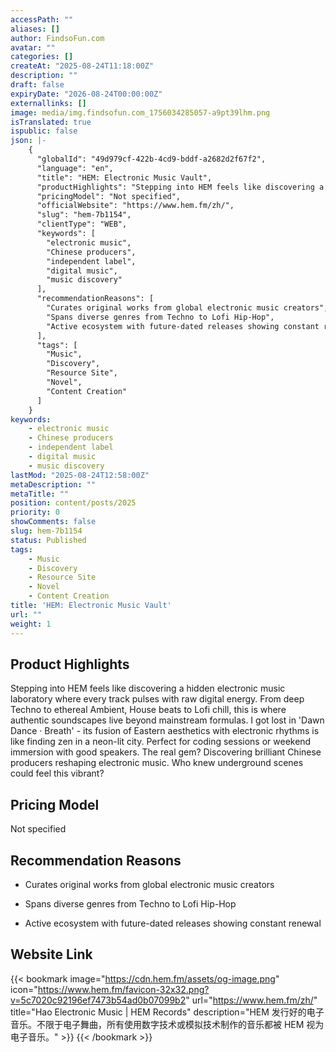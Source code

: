 ```yaml
---
accessPath: ""
aliases: []
author: FindsoFun.com
avatar: ""
categories: []
createAt: "2025-08-24T11:18:00Z"
description: ""
draft: false
expiryDate: "2026-08-24T00:00:00Z"
externallinks: []
image: media/img.findsofun.com_1756034285057-a9pt39lhm.png
isTranslated: true
ispublic: false
json: |-
    {
      "globalId": "49d979cf-422b-4cd9-bddf-a2682d2f67f2",
      "language": "en",
      "title": "HEM: Electronic Music Vault",
      "productHighlights": "Stepping into HEM feels like discovering a hidden electronic music laboratory where every track pulses with raw digital energy. From deep Techno to ethereal Ambient, House beats to Lofi chill, this is where authentic soundscapes live beyond mainstream formulas. I got lost in 'Dawn Dance · Breath' - its fusion of Eastern aesthetics with electronic rhythms is like finding zen in a neon-lit city. Perfect for coding sessions or weekend immersion with good speakers. The real gem? Discovering brilliant Chinese producers reshaping electronic music. Who knew underground scenes could feel this vibrant?",
      "pricingModel": "Not specified",
      "officialWebsite": "https://www.hem.fm/zh/",
      "slug": "hem-7b1154",
      "clientType": "WEB",
      "keywords": [
        "electronic music",
        "Chinese producers",
        "independent label",
        "digital music",
        "music discovery"
      ],
      "recommendationReasons": [
        "Curates original works from global electronic music creators",
        "Spans diverse genres from Techno to Lofi Hip-Hop",
        "Active ecosystem with future-dated releases showing constant renewal"
      ],
      "tags": [
        "Music",
        "Discovery",
        "Resource Site",
        "Novel",
        "Content Creation"
      ]
    }
keywords:
    - electronic music
    - Chinese producers
    - independent label
    - digital music
    - music discovery
lastMod: "2025-08-24T12:58:00Z"
metaDescription: ""
metaTitle: ""
position: content/posts/2025
priority: 0
showComments: false
slug: hem-7b1154
status: Published
tags:
    - Music
    - Discovery
    - Resource Site
    - Novel
    - Content Creation
title: 'HEM: Electronic Music Vault'
url: ""
weight: 1
---
```

## Product Highlights
Stepping into HEM feels like discovering a hidden electronic music laboratory where every track pulses with raw digital energy. From deep Techno to ethereal Ambient, House beats to Lofi chill, this is where authentic soundscapes live beyond mainstream formulas. I got lost in 'Dawn Dance · Breath' - its fusion of Eastern aesthetics with electronic rhythms is like finding zen in a neon-lit city. Perfect for coding sessions or weekend immersion with good speakers. The real gem? Discovering brilliant Chinese producers reshaping electronic music. Who knew underground scenes could feel this vibrant?

## Pricing Model
<!--more-->Not specified

## Recommendation Reasons
- Curates original works from global electronic music creators

- Spans diverse genres from Techno to Lofi Hip-Hop

- Active ecosystem with future-dated releases showing constant renewal

## Website Link
{{< bookmark image="https://cdn.hem.fm/assets/og-image.png" icon="https://www.hem.fm/favicon-32x32.png?v=5c7020c92196ef7473b54ad0b07099b2" url="https://www.hem.fm/zh/" title="Hao Electronic Music | HEM Records" description="HEM 发行好的电子音乐。不限于电子舞曲，所有使用数字技术或模拟技术制作的音乐都被 HEM 视为电子音乐。" >}}
{{< /bookmark >}}

